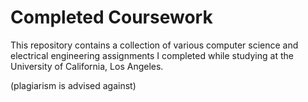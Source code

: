 # Completed Coursework

This repository contains a collection of various computer science and electrical engineering assignments I completed while studying at the University of California, Los Angeles.

(plagiarism is advised against)
